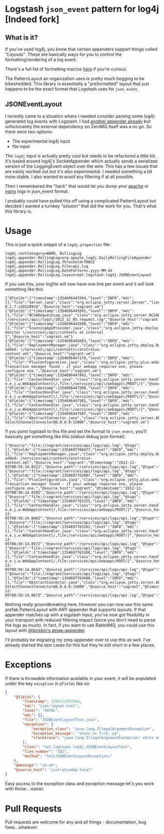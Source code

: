 # Logstash `json_event` pattern for log4j [Indeed fork]

## What is it?
If you've used log4j, you know that certain appenders support things called _"Layouts"_. These are basically ways for you to control the formatting/rendering of a log event.

There's a full list of formatting macros [here](http://logging.apache.org/log4j/1.2/apidocs/org/apache/log4j/PatternLayout.html) if you're curious.

The PatternLayout an organization uses is pretty much begging to be bikeshedded. This library is essentially a "preformatted" layout that just happens to be the exact format that Logstash uses for `json_event`.

## JSONEventLayout
I recently came to a situation where I needed consider parsing some log4j-generated log events with Logstash. I had [another appender already](https://github.com/lusis/zmq-appender) but unfortunately the external dependency on ZeroMQ itself was a no go. So there were two options:

- The experimental log4j input
- file input

The `log4j` input is actually pretty cool but needs to be refactored a little bit. It's based around log4j's SocketAppender which actually sends a serialized version of the LoggingEvent object over the wire. This has a few issues that are easily worked out but it's also experimental. I needed something a bit more stable. I also wanted to avoid any filtering if at all possible.

Then I remembered the "hack" that would let you dump your [apache](http://cookbook.logstash.net/recipes/apache-json-logs/) or [nginx](http://blog.pkhamre.com/2012/08/23/logging-to-logstash-json-format-in-nginx/) logs in json_event format.

I probably could have pulled this off using a complicated PatternLayout but decided I wanted a turnkey "soluton" that did the work for you. That's what this library is.

# Usage
This is just a quick snippit of a `log4j.properties` file:

```
log4j.rootCategory=WARN, RollingLog
log4j.appender.RollingLog=org.apache.log4j.DailyRollingFileAppender
log4j.appender.RollingLog.Threshold=TRACE
log4j.appender.RollingLog.File=api.log
log4j.appender.RollingLog.DatePattern=.yyyy-MM-dd
log4j.appender.RollingLog.layout=net.logstash.log4j.JSONEventLayout
```

If you use this, your logfile will now have one line per event and it will look something like this:

```
{"@fields":{"timestamp":1354696445564,"level":"INFO","mdc":{},"file":"Server.java","class":"org.eclipse.jetty.server.Server","line_number":"268","method":"doStart"},"@message":"jetty-8.1.7.v20120910","@source_host":"vagrant.vm"}
{"@fields":{"timestamp":1354696445591,"level":"INFO","mdc":{},"file":"NCSARequestLog.java","class":"org.eclipse.jetty.server.NCSARequestLog","line_number":"649","method":"doStart"},"@message":"Opened \/services\/api\/logs\/2012_12_05.request.log","@source_host":"vagrant.vm"}
{"@fields":{"timestamp":1354696445598,"level":"INFO","mdc":{},"file":"ScanningAppProvider.java","class":"org.eclipse.jetty.deploy.providers.ScanningAppProvider","line_number":"113","method":"doStart"},"@message":"Deployment monitor \/services\/api\/contexts at interval 1","@source_host":"vagrant.vm"}
{"@fields":{"timestamp":1354696445603,"level":"INFO","mdc":{},"file":"DeploymentManager.java","class":"org.eclipse.jetty.deploy.DeploymentManager","line_number":"132","method":"addApp"},"@message":"Deployable added: \/services\/api\/contexts\/enstratus-context.xml","@source_host":"vagrant.vm"}
{"@fields":{"timestamp":1354696447170,"level":"INFO","mdc":{},"file":"PlusConfiguration.java","class":"org.eclipse.jetty.plus.webapp.PlusConfiguration","line_number":"95","method":"bindUserTransaction"},"@message":"No Transaction manager found - if your webapp requires one, please configure one.","@source_host":"vagrant.vm"}
{"@fields":{"timestamp":1354696447493,"level":"INFO","mdc":{},"file":"ContextHandler.java","class":"org.eclipse.jetty.server.handler.ContextHandler","line_number":"772","method":"callContextInitialized"},"@message":"started o.e.j.w.WebAppContext{\/,file:\/services\/api\/webapps\/ROOT\/}","@source_host":"vagrant.vm"}
{"@fields":{"timestamp":1354696447500,"level":"INFO","mdc":{},"file":"ContextHandler.java","class":"org.eclipse.jetty.server.handler.ContextHandler","line_number":"772","method":"callContextInitialized"},"@message":"started o.e.j.w.WebAppContext{\/,file:\/services\/api\/webapps\/ROOT\/}","@source_host":"vagrant.vm"}
{"@fields":{"timestamp":1354696447501,"level":"INFO","mdc":{},"file":"ContextHandler.java","class":"org.eclipse.jetty.server.handler.ContextHandler","line_number":"772","method":"callContextInitialized"},"@message":"started o.e.j.w.WebAppContext{\/,file:\/services\/api\/webapps\/ROOT\/}","@source_host":"vagrant.vm"}
{"@fields":{"timestamp":1354696447587,"level":"INFO","mdc":{},"file":"AbstractConnector.java","class":"org.eclipse.jetty.server.AbstractConnector","line_number":"338","method":"doStart"},"@message":"Started SelectChannelConnector@0.0.0.0:15000","@source_host":"vagrant.vm"}
```

If you point logstash to this file and set the format to `json_event`, you'll basically get something like this (stdout debug json format):

```
{"@source":"file://vagrant/services/api/logs/api.log","@tags":[],"@fields":{"timestamp":1354697760477,"level":"INFO","mdc":{},"file":"DeploymentManager.java","class":"org.eclipse.jetty.deploy.DeploymentManager","line_number":"132","method":"addApp"},"@message":"Deployable added: /services/api/contexts/enstratus-context.xml","@source_host":"vagrant","@timestamp":"2012-12-05T08:56:14.031Z","@source_path":"/services/api/logs/api.log","@type":"apilog"}
{"@source":"file://vagrant/services/api/logs/api.log","@tags":[],"@fields":{"timestamp":1354697762807,"level":"INFO","mdc":{},"file":"PlusConfiguration.java","class":"org.eclipse.jetty.plus.webapp.PlusConfiguration","line_number":"95","method":"bindUserTransaction"},"@message":"No Transaction manager found - if your webapp requires one, please configure one.","@source_host":"vagrant","@timestamp":"2012-12-05T08:56:14.039Z","@source_path":"/services/api/logs/api.log","@type":"apilog"}
{"@source":"file://vagrant/services/api/logs/api.log","@tags":[],"@fields":{"timestamp":1354697763255,"level":"INFO","mdc":{},"file":"ContextHandler.java","class":"org.eclipse.jetty.server.handler.ContextHandler","line_number":"772","method":"callContextInitialized"},"@message":"started o.e.j.w.WebAppContext{/,file:/services/api/webapps/ROOT/}","@source_host":"vagrant","@timestamp":"2012-12-05T08:56:14.046Z","@source_path":"/services/api/logs/api.log","@type":"apilog"}
{"@source":"file://vagrant/services/api/logs/api.log","@tags":[],"@fields":{"timestamp":1354697763261,"level":"INFO","mdc":{},"file":"ContextHandler.java","class":"org.eclipse.jetty.server.handler.ContextHandler","line_number":"772","method":"callContextInitialized"},"@message":"started o.e.j.w.WebAppContext{/,file:/services/api/webapps/ROOT/}","@source_host":"vagrant","@timestamp":"2012-12-05T08:56:14.057Z","@source_path":"/services/api/logs/api.log","@type":"apilog"}
{"@source":"file://vagrant/services/api/logs/api.log","@tags":[],"@fields":{"timestamp":1354697763268,"level":"INFO","mdc":{},"file":"ContextHandler.java","class":"org.eclipse.jetty.server.handler.ContextHandler","line_number":"772","method":"callContextInitialized"},"@message":"started o.e.j.w.WebAppContext{/,file:/services/api/webapps/ROOT/}","@source_host":"vagrant","@timestamp":"2012-12-05T08:56:14.064Z","@source_path":"/services/api/logs/api.log","@type":"apilog"}
{"@source":"file://vagrant/services/api/logs/api.log","@tags":[],"@fields":{"timestamp":1354697763408,"level":"INFO","mdc":{},"file":"AbstractConnector.java","class":"org.eclipse.jetty.server.AbstractConnector","line_number":"338","method":"doStart"},"@message":"Started SelectChannelConnector@0.0.0.0:15000","@source_host":"vagrant","@timestamp":"2012-12-05T08:56:14.067Z","@source_path":"/services/api/logs/api.log","@type":"apilog"}
```

Nothing really groundbreaking here. However you can now use this same prefab PatternLayout with ANY appender that supports layouts. If that appender matches up with a logstash input, you've now got flexibility in your transport with reduced filtering impact (since you don't need to parse the logs as much). In fact, if you want to use RabbitMQ, you could use this layout with [@jbrisbin's amqp-appender](https://github.com/jbrisbin/vcloud/tree/master/amqp-appender).

I'll probably be migrating my zmq-appender over to use this as well. I've already started the test cases for this but they're still short in a few places.

# Exceptions

If there is throwable information available in your event, it will be populated under the key `exception` in `@fields` like so:

```json
{
    "@fields": {
        "timestamp": 1354713757564,
        "ndc": "json-layout-test",
        "level": "FATAL",
        "mdc": {},
        "file": "JSONEventLayoutTest.java",
        "exception": {
            "exception_class": "java.lang.IllegalArgumentException",
            "exception_message": "shits on fire, yo",
            "stacktrace": "java.lang.IllegalArgumentException: shits on fire, yo\n\tat net.logstash.log4j.JSONEventLayoutTest.testJSONEventLayoutExceptions(JSONEventLayoutTest.java:102)\n\tat sun.reflect.NativeMethodAccessorImpl.invoke0(Native Method)\n\tat sun.reflect.NativeMethodAccessorImpl.invoke(NativeMethodAccessorImpl.java:39)\n\tat sun.reflect.DelegatingMethodAccessorImpl.invoke(DelegatingMethodAccessorImpl.java:25)\n\tat java.lang.reflect.Method.invoke(Method.java:597)\n\tat org.junit.runners.model.FrameworkMethod$1.runReflectiveCall(FrameworkMethod.java:44)\n\tat org.junit.internal.runners.model.ReflectiveCallable.run(ReflectiveCallable.java:15)\n\tat org.junit.runners.model.FrameworkMethod.invokeExplosively(FrameworkMethod.java:41)\n\tat org.junit.internal.runners.statements.InvokeMethod.evaluate(InvokeMethod.java:20)\n\tat org.junit.internal.runners.statements.RunAfters.evaluate(RunAfters.java:31)\n\tat org.junit.runners.BlockJUnit4ClassRunner.runChild(BlockJUnit4ClassRunner.java:76)\n\tat org.junit.runners.BlockJUnit4ClassRunner.runChild(BlockJUnit4ClassRunner.java:50)\n\tat org.junit.runners.ParentRunner$3.run(ParentRunner.java:193)\n\tat org.junit.runners.ParentRunner$1.schedule(ParentRunner.java:52)\n\tat org.junit.runners.ParentRunner.runChildren(ParentRunner.java:191)\n\tat org.junit.runners.ParentRunner.access$000(ParentRunner.java:42)\n\tat org.junit.runners.ParentRunner$2.evaluate(ParentRunner.java:184)\n\tat org.junit.internal.runners.statements.RunBefores.evaluate(RunBefores.java:28)\n\tat org.junit.runners.ParentRunner.run(ParentRunner.java:236)\n\tat org.apache.maven.surefire.junit4.JUnit4TestSet.execute(JUnit4TestSet.java:53)\n\tat org.apache.maven.surefire.junit4.JUnit4Provider.executeTestSet(JUnit4Provider.java:123)\n\tat org.apache.maven.surefire.junit4.JUnit4Provider.invoke(JUnit4Provider.java:104)\n\tat sun.reflect.NativeMethodAccessorImpl.invoke0(Native Method)\n\tat sun.reflect.NativeMethodAccessorImpl.invoke(NativeMethodAccessorImpl.java:39)\n\tat sun.reflect.DelegatingMethodAccessorImpl.invoke(DelegatingMethodAccessorImpl.java:25)\n\tat java.lang.reflect.Method.invoke(Method.java:597)\n\tat org.apache.maven.surefire.util.ReflectionUtils.invokeMethodWithArray(ReflectionUtils.java:164)\n\tat org.apache.maven.surefire.booter.ProviderFactory$ProviderProxy.invoke(ProviderFactory.java:110)\n\tat org.apache.maven.surefire.booter.SurefireStarter.invokeProvider(SurefireStarter.java:175)\n\tat org.apache.maven.surefire.booter.SurefireStarter.runSuitesInProcessWhenForked(SurefireStarter.java:107)\n\tat org.apache.maven.surefire.booter.ForkedBooter.main(ForkedBooter.java:68)"
        },
        "class": "net.logstash.log4j.JSONEventLayoutTest",
        "line_number": "102",
        "method": "testJSONEventLayoutExceptions"
    },
    "@message": "uh-oh",
    "@source_host": "jvstratusmbp.local"
}
```

Easy access to the exception class and exception message let's you work with those....easier.

# Pull Requests
Pull requests are welcome for any and all things - documentation, bug fixes...whatever.
